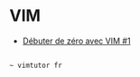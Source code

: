 # VIM

- [Débuter de zéro avec VIM #1](https://www.youtube.com/watch?v=JinFsXrOHao)


```sh

~ vimtutor fr

```
